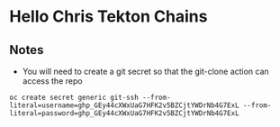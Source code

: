 # Hello Chris Tekton Chains

## Notes
* You will need to create a git secret so that the git-clone action can access the repo
```
oc create secret generic git-ssh --from-literal=username=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 --from-literal=password=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
```
